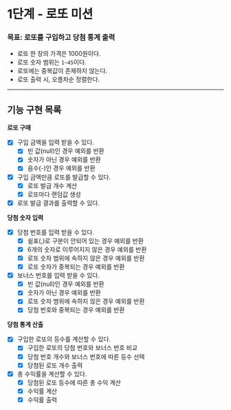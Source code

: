 # 1단계 - 로또 미션

### 목표: 로또를 구입하고 당첨 통계 출력

* 로또 한 장의 가격은 1000원이다.
* 로또 숫자 범위는 `1~45`이다.
* 로또에는 중복값이 존재하지 않는다.
* 로또 출력 시, 오름차순 정렬한다.

---
## 기능 구현 목록

**로또 구매**
- [x] 구입 금액을 입력 받을 수 있다.
  - [x] 빈 값(null)인 경우 예외를 반환
  - [x] 숫자가 아닌 경우 예외를 반환
  - [x] 음수(-)인 경우 예외를 반환
- [x] 구입 금액만큼 로또를 발급할 수 있다.
  - [x] 로또 발급 개수 계산
  - [x] 로또마다 랜덤값 생성
- [x] 로또 발급 결과를 출력할 수 있다.

**당첨 숫자 입력**
- [x] 당첨 번호를 입력 받을 수 있다.
  - [x] 쉼표(,)로 구분이 안되어 있는 경우 예외를 반환
  - [x] 6개의 숫자로 이루어지지 않은 경우 예외를 반환
  - [x] 로또 숫자 범위에 속하지 않은 경우 예외를 반환
  - [x] 로또 숫자가 중복되는 경우 예외를 반환
- [x] 보너스 번호를 입력 받을 수 있다.
  - [x] 빈 값(null)인 경우 예외를 반환
  - [x] 숫자가 아닌 경우 예외를 반환
  - [x] 로또 숫자 범위에 속하지 않은 경우 예외를 반환
  - [x] 당첨 번호와 중복되는 경우 예외를 반환

**당첨 통계 산출**
- [x] 구입한 로또의 등수를 계산할 수 있다.
  - [x] 구입한 로또의 당첨 번호와 보너스 번호 비교
  - [x] 당첨 번호 개수와 보너스 번호에 따른 등수 선택
  - [x] 당첨된 로또 개수 출력
- [x] 총 수익률을 계산할 수 있다.
  - [x] 당첨된 로또 등수에 따른 총 수익 계산
  - [x] 수익률 계산
  - [x] 수익률 출력
